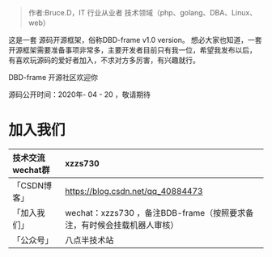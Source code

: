 

<!-- markdownlint-disable -->

> 作者:Bruce.D，IT 行业从业者 技术领域（php、golang、DBA、Linux、web）

<!-- more -->

这是一套 源码开源框架，俗称DBD-frame v1.0 version。
想必大家也知道，一套开源框架需要准备事项非常多，主要开发者目前只有我一位，希望我发布以后，
有喜欢玩源码的爱好者加入，不求对方多厉害，有兴趣就行。

DBD-frame 开源社区欢迎你

源码公开时间：2020年- 04 - 20 ，敬请期待

加入我们
===========================

| 技术交流wechat群 | xzzs730 |
| :------------- | :----------- |
| 「CSDN博客」| https://blog.csdn.net/qq_40884473 |
| 「加入我们」| wechat：xzzs730 ，备注BDB-frame（按照要求备注，有时候会挂载机器人审核） |
| 「公众号」 | 八点半技术站 |
